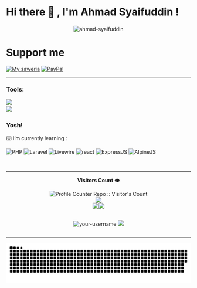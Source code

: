 # <strong>Hi there :wave: , I'm Ahmad Syaifuddin !</strong></summary>

<!-- Profile View Old -->
<p align="center" ><img align="center" src="https://komarev.com/ghpvc/?username=ahmad-syaifuddin&label=Profile%20views&color=0e75b6&style=flat" alt="ahmad-syaifuddin" /> </p>

# Support me 

[![My saweria](https://img.shields.io/badge/My_saweria-orange?style=plastic)](https://saweria.co/syaifuddins) [![PayPal](https://img.shields.io/badge/PayPal-00457C?style=plastic&logo=paypal&logoColor=white)](https://paypal.me/09Ahmad)

<hr>

### <strong>Tools:</strong></summary>
<p>
    <img src="https://img.shields.io/badge/Text%20Editor-Visual%20Studio%20Code-blue?&logo=visual%20studio%20code&logoColor=blue" /> <br>
    <img src="https://img.shields.io/badge/Local%20Server-Laragon-blue?&logo=laragon&logoColor=blue" />

</p>

### <strong>Yosh!</strong>
:keyboard: I’m currently learning :

![PHP](https://img.shields.io/badge/PHP-777BB4?style=for-the-badge&logo=php&logoColor=white) ![Laravel](https://img.shields.io/badge/Laravel-FF2D20?style=for-the-badge&logo=laravel&logoColor=white) ![Livewire](https://img.shields.io/badge/livewire-4e56a6?style=for-the-badge&logo=livewire&logoColor=white) ![react](https://img.shields.io/badge/React-20232A?style=for-the-badge&logo=react&logoColor=61DAFB) ![ExpressJS](https://img.shields.io/badge/express.js-000000?style=for-the-badge&logo=express&logoColor=white) ![AlpineJS](https://img.shields.io/badge/Alpine.js-8BC0D0?style=for-the-badge&logo=alpine.js&logoColor=black)

</br>
<hr>

<div align="center">

<p> <b>Visitors Count 👁️</b> </p>
<img src="https://profile-counter.deno.dev/ahmad-syaifuddin/count.svg" alt="Profile Counter Repo :: Visitor's Count" />

</div>

<!-- Graph Gelombang Contributions -->
<div align="center" style="display: flex; flex-wrap: wrap; justify-content: center; align-items: center;">
  <img src="https://github-profile-summary-cards.vercel.app/api/cards/profile-details?username=ahmad-syaifuddin&show_icons=true&theme=ocean_dark">
</div>

<div align="center" style="display: flex; justify-content: center; align-items: center;">

<!-- Bar Graph Commits -->
<img src="https://github-profile-summary-cards.vercel.app/api/cards/productive-time?username=ahmad-syaifuddin&show_icons=true&theme=ocean_dark"/>

<!-- Ahmad Syaifuddin's GitHub stats-->
<img src="https://github-readme-stats.vercel.app/api?username=ahmad-syaifuddin&show_icons=true&theme=ocean_dark"/>

</div>

<br>

<div align="center" style="display:flex; justify-content: center;">
    
<!-- Stats Of Streak & Top Languages Used -->
<img src="https://streak-stats.demolab.com/?user=ahmad-syaifuddin&theme=ocean-dark" alt="your-username" /> <img src="https://github-readme-stats.vercel.app/api/top-langs/?username=ahmad-syaifuddin&layout=compact"/>

</div>

<hr>

![snake gif](https://github.com/ahmad-syaifuddin/ahmad-syaifuddin/blob/output/github-snake-dark.svg)
